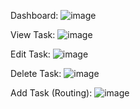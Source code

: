 Dashboard:
![image](https://github.com/user-attachments/assets/45dd2c9c-c1f6-40c0-9b35-0854c50971cf)

View Task:
![image](https://github.com/user-attachments/assets/080540ec-67e1-425b-a41c-fcffab1e44cb)

Edit Task:
![image](https://github.com/user-attachments/assets/e10adace-930d-436e-87b7-cbc321d8297d)

Delete Task:
![image](https://github.com/user-attachments/assets/50b84059-5108-4106-9935-0ceef82b2115)

Add Task (Routing):
![image](https://github.com/user-attachments/assets/1814f720-dd01-463f-9a36-676042827926)




